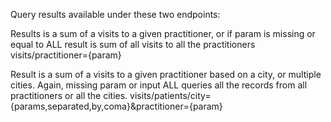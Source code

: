 Query results available under these two endpoints:

Results is a sum of a visits to a given practitioner, or if param is missing or equal to ALL
result is sum of all visits to all the practitioners
visits/practitioner={param}

Result is a sum of a visits to a given practitioner based on a city, or multiple cities. 
Again, missing param or input ALL queries all the records from all practitioners or all the cities.
visits/patients/city={params,separated,by,coma}&practitioner={param}